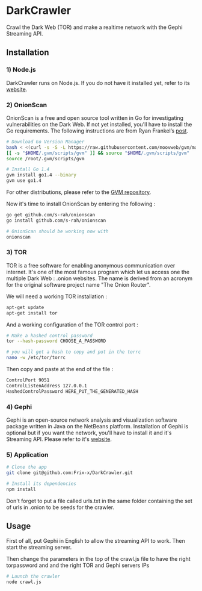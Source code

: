 # DarkCrawler

Crawl the Dark Web (TOR) and make a realtime network with the Gephi Streaming API.

## Installation

### 1) Node.js

DarkCrawler runs on Node.js. If you do not have it installed yet, refer to its [website](http://nodejs.org/).

### 2) OnionScan

OnionScan is a free and open source tool written in Go for investigating vulnerabilities on the Dark Web. If not yet installed, you'll have to install the Go requirements. The following instructions are from Ryan Frankel’s [post](http://www.hostingadvice.com/how-to/install-golang-on-ubuntu/).

```bash
# Download Go Version Manager
bash < <(curl -s -S -L https://raw.githubusercontent.com/moovweb/gvm/master/binscripts/gvm-installer)
[[ -s "$HOME/.gvm/scripts/gvm" ]] && source "$HOME/.gvm/scripts/gvm"
source /root/.gvm/scripts/gvm

# Install Go 1.4
gvm install go1.4 --binary
gvm use go1.4
```

For other distributions, please refer to the [GVM repository](https://github.com/moovweb/gvm).

Now it's time to install OnionScan by entering the following :

```bash
go get github.com/s-rah/onionscan
go install github.com/s-rah/onionscan

# OnionScan should be working now with
onionscan
```

### 3) TOR

TOR is a free software for enabling anonymous communication over internet. It's one of the most famous program which let us access one the multiple Dark Web : .onion websites. The name is derived from an acronym for the original software project name "The Onion Router".

We will need a working TOR installation :

```bash
apt-get update
apt-get install tor
```

And a working configuration of the TOR control port :

```bash
# Make a hashed control password
tor --hash-password CHOOSE_A_PASSWORD

# you will get a hash to copy and put in the torrc
nano -w /etc/tor/torrc
```

Then copy and paste at the end of the file :

```bash
ControlPort 9051
ControlListenAddress 127.0.0.1
HashedControlPassword HERE_PUT_THE_GENERATED_HASH
```

### 4) Gephi

Gephi is an open-source network analysis and visualization software package written in Java on the NetBeans platform.
Installation of Gephi is optional but if you want the network, you'll have to install it and it's Streaming API. Please refer to it's [website](https://gephi.org/).

### 5) Application

```bash
# Clone the app
git clone git@github.com:Frix-x/DarkCrawler.git

# Install its dependencies
npm install
```

Don't forget to put a file called urls.txt in the same folder containing the set of urls in .onion to be seeds for the crawler.

## Usage

First of all, put Gephi in English to allow the streaming API to work. Then start the streaming server.

Then change the parameters in the top of the crawl.js file to have the right torpassword and and the right TOR and Gephi servers IPs

```bash
# Launch the crawler
node crawl.js
```
